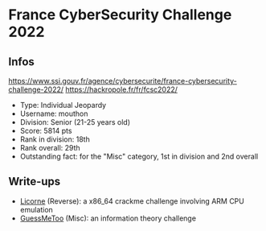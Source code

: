 # France CyberSecurity Challenge 2022

## Infos

https://www.ssi.gouv.fr/agence/cybersecurite/france-cybersecurity-challenge-2022/
https://hackropole.fr/fr/fcsc2022/

- Type: Individual Jeopardy
- Username: mouthon
- Division: Senior (21-25 years old)
- Score: 5814 pts
- Rank in division: 18th
- Rank overall: 29th
- Outstanding fact: for the "Misc" category, 1st in division and 2nd overall

## Write-ups

- [Licorne](./Licorne/) (Reverse): a x86_64 crackme challenge involving ARM CPU emulation
- [GuessMeToo](./GuessMeToo/) (Misc): an information theory challenge
